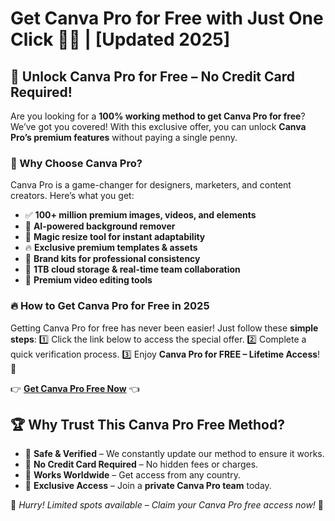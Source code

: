 # Get Canva Pro for Free with Just One Click 🎨✨ | [Updated 2025]

## 🚀 Unlock Canva Pro for Free – No Credit Card Required!
Are you looking for a **100% working method to get Canva Pro for free**? We’ve got you covered! With this exclusive offer, you can unlock **Canva Pro’s premium features** without paying a single penny. 

### 🎯 Why Choose Canva Pro?
Canva Pro is a game-changer for designers, marketers, and content creators. Here’s what you get:
- ✅ **100+ million premium images, videos, and elements**
- 🎨 **AI-powered background remover**
- 📏 **Magic resize tool for instant adaptability**
- 🔥 **Exclusive premium templates & assets**
- 🚀 **Brand kits for professional consistency**
- 📂 **1TB cloud storage & real-time team collaboration**
- 🎥 **Premium video editing tools**

### 🔥 How to Get Canva Pro for Free in 2025
Getting Canva Pro for free has never been easier! Just follow these **simple steps**:
1️⃣ Click the link below to access the special offer.
2️⃣ Complete a quick verification process.
3️⃣ Enjoy **Canva Pro for FREE – Lifetime Access**! 🚀

👉 **[Get Canva Pro Free Now](https://bit.ly/3XPmPdr)** 👈

## 🏆 Why Trust This Canva Pro Free Method?
- 🔹 **Safe & Verified** – We constantly update our method to ensure it works.
- 🔹 **No Credit Card Required** – No hidden fees or charges.
- 🔹 **Works Worldwide** – Get access from any country.
- 🔹 **Exclusive Access** – Join a **private Canva Pro team** today.

📢 *Hurry! Limited spots available – Claim your Canva Pro free access now!* 🚀
